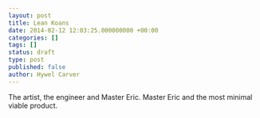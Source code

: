 ```yaml
---
layout: post
title: Lean Koans
date: 2014-02-12 12:03:25.000000000 +00:00
categories: []
tags: []
status: draft
type: post
published: false
author: Hywel Carver
---
```

The artist, the engineer and Master Eric. Master Eric and the most minimal viable product.
